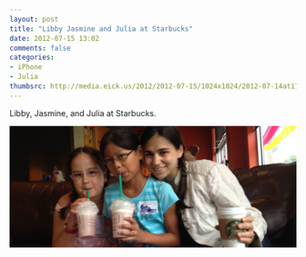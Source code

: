 ```yaml
---
layout: post
title: "Libby Jasmine and Julia at Starbucks"
date: 2012-07-15 13:02
comments: false
categories: 
- iPhone
- Julia
thumbsrc: http://media.eick.us/2012/2012-07-15/1024x1024/2012-07-14at17.40.42.jpg
---
```

Libby, Jasmine, and Julia at Starbucks.

![Starbucks](/assets/images/2012/2012-07-15/2012-07-14at17.40.42.jpg)

